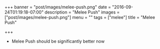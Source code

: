 +++
banner = "post/images/melee-push.png"
date = "2016-09-24T01:19:18-07:00"
description = "Melee Push"
images = ["post/images/melee-push.png"]
menu = ""
tags = ["melee"]
title = "Melee Push"

+++
* Melee Push should be significantly better now
<!--more-->